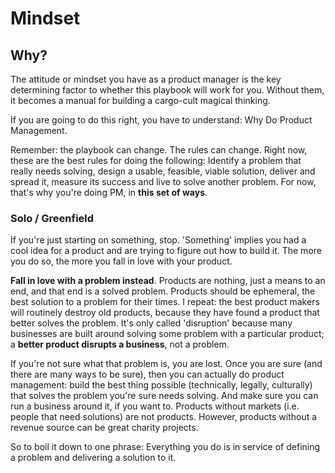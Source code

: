 # Mindset

## Why?

The attitude or mindset you have as a product manager is the key determining factor to whether this playbook will work for you. Without them, it becomes a manual for building a cargo-cult magical thinking.

If you are going to do this right, you have to understand: Why Do Product Management.

Remember: the playbook can change. The rules can change. Right now, these are the best rules for doing the following: Identify a problem that really needs solving, design a usable, feasible, viable solution, deliver and spread it, measure its success and live to solve another problem. For now, that's why you're doing PM, in **this set of ways**.


### Solo / Greenfield

If you're just starting on something, stop. 'Something' implies you had a cool idea for a product and are trying to figure out how to build it. The more you do so, the more you fall in love with your product.

**Fall in love with a problem instead**. Products are nothing, just a means to an end, and that end is a solved problem. Products should be ephemeral, the best solution to a problem for their times. I repeat: the best product makers will routinely destroy old products, because they have found a product that better solves the problem. It's only called 'disruption' because many businesses are built around solving some problem with a particular product; a **better product disrupts a business**, not a problem.

If you're not sure what that problem is, you are lost. Once you are sure (and there are many ways to be sure), then you can actually do product management: build the best thing possible (technically, legally, culturally) that solves the problem you're sure needs solving. And make sure you can run a business around it, if you want to. Products without markets (i.e. people that need solutions) are not products. However, products without a revenue source can be great charity projects.

So to boil it down to one phrase: Everything you do is in service of defining a problem and delivering a solution to it.
